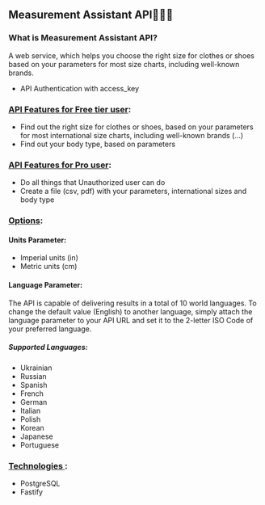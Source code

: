 ## Measurement Assistant API🥼👖📏

### What is Measurement Assistant API?

A web service, which helps you choose the right size for clothes or shoes based on your parameters for most size charts, including well-known brands.

- API Authentication with access_key

### <ins> API Features for Free tier user</ins>:

- Find out the right size for clothes or shoes, based on your parameters for most international size charts, including well-known brands (...)
- Find out your body type, based on parameters

### <ins> API Features for Pro user</ins>:

- Do all things that Unauthorized user can do
- Create a file (csv, pdf) with your parameters, international sizes and body type

### <ins> Options</ins>:

#### Units Parameter:

- Imperial units (in)
- Metric units (cm)

#### Language Parameter:

The API is capable of delivering results in a total of 10 world languages. To change the default value (English) to another language, simply attach the language parameter to your API URL and set it to the 2-letter ISO Code of your preferred language.

##### Supported Languages:

- Ukrainian
- Russian
- Spanish
- French
- German
- Italian
- Polish
- Korean
- Japanese
- Portuguese

### <ins> Technologies </ins>:

- PostgreSQL
- Fastify
